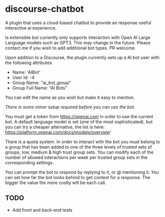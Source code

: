# discourse-chatbot

A plugin that uses a cloud-based chatbot to provide an response useful interactive ai experience.

Is extensible but currently only supports interaction with Open AI Large Language models such as GPT3.  This may change in the future.  Please contact me if you wish to add additional bot types.  PR welcome.

Upon addition to a Discourse, the plugin currently sets up a AI bot user with the following attributes

* Name: 'AIBot'
* User Id: -4
* Group Name: "ai_bot_group"
* Group Full Name: "AI Bots"

You can edit the name as you wish but make it easy to mention.

*There is some minor setup required before you can use the bot*.

You must get a token from https://openai.com in order to use the current bot.  A default language model is set (one of the most sophisticated), but you can try a cheaper alternative, the list is here: <a>https://platform.openai.com/docs/models/overview</a>'

There is a quota system.  In order to interact with the bot you must belong to a group that has been added to one of the three levels of trusted sets of groups, low, medium & high trust group sets.  You can modify each of the number of allowed interactions per week per trusted group sets in the corresponding settings.

You can prompt the bot to respond by replying to it, or @ mentioning it.  You can set how far the bot looks behind to get context for a response.  The bigger the value the more costly will be each call.

## TODO

* Add front and back-end tests